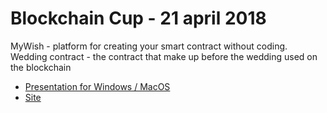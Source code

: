 # Blockchain Cup - 21 april 2018

MyWish - platform for creating your smart contract without coding.  
Wedding contract - the contract that make up before the wedding used on the blockchain

* [Presentation for Windows / MacOS](https://github.com/mike-petrov/hackatons/tree/master/Blockchain%20Cup%20-%2021%20april%202018/Presentation)
* [Site](https://github.com/mike-petrov/hackatons/tree/master/Blockchain%20Cup%20-%2021%20april%202018/Site)